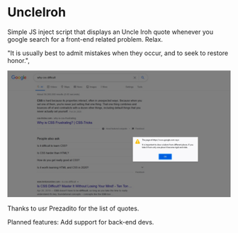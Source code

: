 # UncleIroh
Simple JS inject script that displays an Uncle Iroh quote whenever you google search for a front-end related problem. Relax.

"It is usually best to admit mistakes when they occur, and to seek to restore honor.",

![Alt text](cssbad.jpg?raw=true "Title")

Thanks to usr Prezadito for the list of quotes.


Planned features:
Add support for back-end devs.
